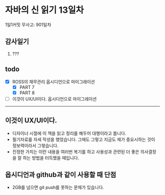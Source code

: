 # 자바의 신 읽기 13일차

1일1커밋 무사고: 901일차

## 감사일기

1. ???

## todo

- [x] ROSS의 재무관리 옵시디언으로 마이그레이션
  - [x] PART 7
  - [x] PART 8
- [ ] 이것이 UX/UI이다. 옵시디언으로 마이그레이션

---

## 이것이 UX/UI이다.

- 디자이너 시절에 이 책을 읽고 정리를 해두어 대행이라고 봅니다.
- 필기자료를 자세 작성을 했었습니다. 그때도 그렇고 지금도 제가 중요시하는 것이 정보력이라서 그렇습니다.
- 진정한 가치는 이런 내용을 여러번 복기를 하고 사용성과 관련된 더 좋은 의사결정을 잘 하는 방법을 터득했을 때입니다.

## 옵시디언과 github과 같이 사용할 때 단점

- 2GB를 넘으면 git push를 못하는 문제가 있습니다.


